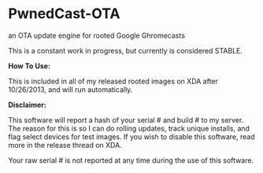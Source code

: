 PwnedCast-OTA
=============

an OTA update engine for rooted Google Ghromecasts

This is a constant work in progress, but currently is considered STABLE.

<b>How To Use:</b>

This is included in all of my released rooted images on XDA after 10/26/2013, and will run automatically.

<b>Disclaimer:</b>

This software will report a hash of your serial # and build # to my server. The reason for this is so I can do rolling updates, track unique installs, and flag select devices for test images. If you wish to disable this software, read more in the release thread on XDA.

Your raw serial # is not reported at any time during the use of this software.
